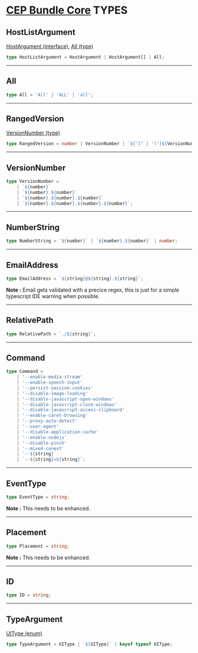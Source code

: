 # [CEP Bundle Core](../README.md) **TYPES**

## **HostListArgument**

[HostArgument (interface)](interfaces.md#HostArgument), [All (type)](#All)

```typescript
type HostListArgument = HostArgument | HostArgument[] | All;
```

---

## **All**

```typescript
type All = 'All' | 'ALL' | 'all';
```

---

## **RangedVersion**

[VersionNumber (type)](#VersionNumber)

```typescript
type RangedVersion = number | VersionNumber | `${'[' | '('}${VersionNumber},${VersionNumber}${')' | ']'}`;
```

---

## **VersionNumber**

```typescript
type VersionNumber =
	| `${number}`
	| `${number}.${number}`
	| `${number}.${number}.${number}`
	| `${number}.${number}.${number}.${number}`;
```

---

## **NumberString**

```typescript
type NumberString = `${number}` | `${number}.${number}` | number;
```

---

## **EmailAddress**

```typescript
type EmailAddress = `${string}@${string}.${string}`;
```

**Note :** Email gets validated with a precice regex, this is just for a simple typescript IDE warning when possible.

---

## **RelativePath**

```typescript
type RelativePath = `./${string}`;
```

---

## **Command**

```typescript
type Command =
	| '--enable-media-stream'
	| '--enable-speech-input'
	| '--persist-session-cookies'
	| '--disable-image-loading'
	| '--disable-javascript-open-windows'
	| '--disable-javascript-close-windows'
	| '--disable-javascript-access-clipboard'
	| '--enable-caret-browsing'
	| '--proxy-auto-detect'
	| '--user-agent'
	| '--disable-application-cache'
	| '--enable-nodejs'
	| '--disable-pinch'
	| '--mixed-conext'
	| `--${string}`
	| `--${string}=${string}`;
```

---

## **EventType**

```typescript
type EventType = string;
```

**Note :** This needs to be enhanced.

---

## **Placement**

```typescript
type Placement = string;
```

**Note :** This needs to be enhanced.

---

## **ID**

```typescript
type ID = string;
```

---

## **TypeArgument**

[UIType (enum)](enums.md#UIType)

```typescript
type TypeArgument = UIType | `${UIType}` | keyof typeof UIType;
```

<!--

## \*\*\*\*

```typescript

```

-->
